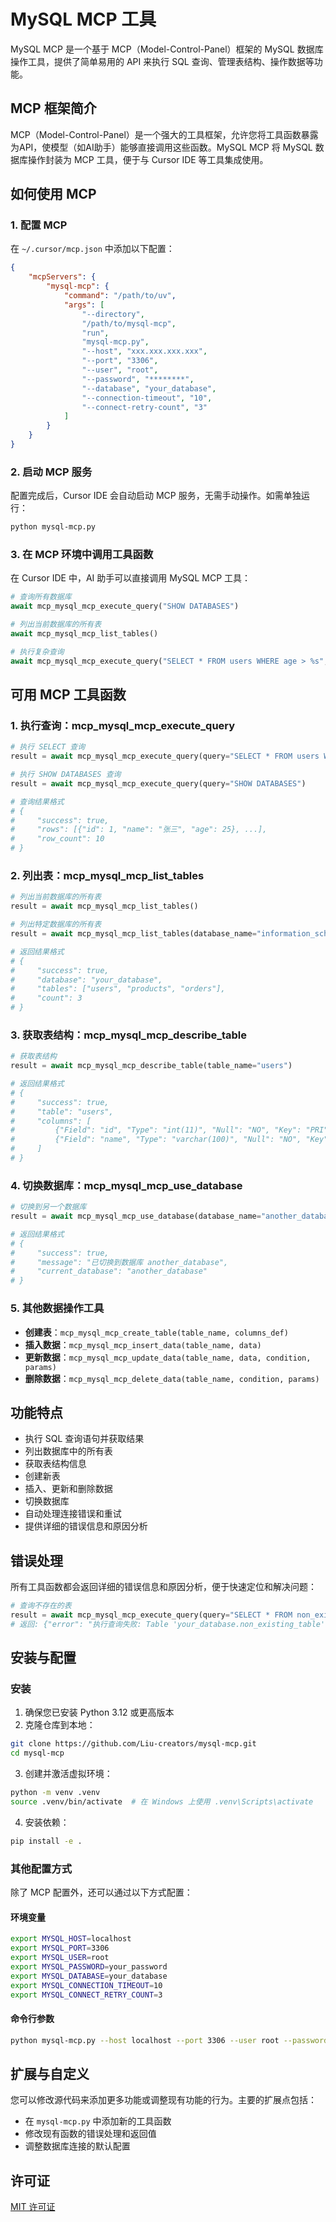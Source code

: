 # MySQL MCP 工具

MySQL MCP 是一个基于 MCP（Model-Control-Panel）框架的 MySQL 数据库操作工具，提供了简单易用的 API 来执行 SQL 查询、管理表结构、操作数据等功能。

## MCP 框架简介

MCP（Model-Control-Panel）是一个强大的工具框架，允许您将工具函数暴露为API，使模型（如AI助手）能够直接调用这些函数。MySQL MCP 将 MySQL 数据库操作封装为 MCP 工具，便于与 Cursor IDE 等工具集成使用。

## 如何使用 MCP

### 1. 配置 MCP

在 `~/.cursor/mcp.json` 中添加以下配置：

```json
{
    "mcpServers": {
        "mysql-mcp": {
            "command": "/path/to/uv",
            "args": [
                "--directory",
                "/path/to/mysql-mcp",
                "run",
                "mysql-mcp.py",
                "--host", "xxx.xxx.xxx.xxx",
                "--port", "3306",
                "--user", "root",
                "--password", "********",
                "--database", "your_database",
                "--connection-timeout", "10",
                "--connect-retry-count", "3"
            ]
        }
    }
}
```

### 2. 启动 MCP 服务

配置完成后，Cursor IDE 会自动启动 MCP 服务，无需手动操作。如需单独运行：

```bash
python mysql-mcp.py
```

### 3. 在 MCP 环境中调用工具函数

在 Cursor IDE 中，AI 助手可以直接调用 MySQL MCP 工具：

```python
# 查询所有数据库
await mcp_mysql_mcp_execute_query("SHOW DATABASES")

# 列出当前数据库的所有表
await mcp_mysql_mcp_list_tables()

# 执行复杂查询
await mcp_mysql_mcp_execute_query("SELECT * FROM users WHERE age > %s", [18])
```

## 可用 MCP 工具函数

### 1. 执行查询：mcp_mysql_mcp_execute_query

```python
# 执行 SELECT 查询
result = await mcp_mysql_mcp_execute_query(query="SELECT * FROM users WHERE age > %s", params=[18])

# 执行 SHOW DATABASES 查询
result = await mcp_mysql_mcp_execute_query(query="SHOW DATABASES")

# 查询结果格式
# {
#     "success": true,
#     "rows": [{"id": 1, "name": "张三", "age": 25}, ...],
#     "row_count": 10
# }
```

### 2. 列出表：mcp_mysql_mcp_list_tables

```python
# 列出当前数据库的所有表
result = await mcp_mysql_mcp_list_tables()

# 列出特定数据库的所有表
result = await mcp_mysql_mcp_list_tables(database_name="information_schema")

# 返回结果格式
# {
#     "success": true,
#     "database": "your_database",
#     "tables": ["users", "products", "orders"],
#     "count": 3
# }
```

### 3. 获取表结构：mcp_mysql_mcp_describe_table

```python
# 获取表结构
result = await mcp_mysql_mcp_describe_table(table_name="users")

# 返回结果格式
# {
#     "success": true,
#     "table": "users",
#     "columns": [
#         {"Field": "id", "Type": "int(11)", "Null": "NO", "Key": "PRI", "Default": null, "Extra": "auto_increment"},
#         {"Field": "name", "Type": "varchar(100)", "Null": "NO", "Key": "", "Default": null, "Extra": ""}
#     ]
# }
```

### 4. 切换数据库：mcp_mysql_mcp_use_database

```python
# 切换到另一个数据库
result = await mcp_mysql_mcp_use_database(database_name="another_database")

# 返回结果格式
# {
#     "success": true,
#     "message": "已切换到数据库 another_database",
#     "current_database": "another_database"
# }
```

### 5. 其他数据操作工具

- **创建表**：`mcp_mysql_mcp_create_table(table_name, columns_def)`
- **插入数据**：`mcp_mysql_mcp_insert_data(table_name, data)`
- **更新数据**：`mcp_mysql_mcp_update_data(table_name, data, condition, params)`
- **删除数据**：`mcp_mysql_mcp_delete_data(table_name, condition, params)`

## 功能特点

- 执行 SQL 查询语句并获取结果
- 列出数据库中的所有表
- 获取表结构信息
- 创建新表
- 插入、更新和删除数据
- 切换数据库
- 自动处理连接错误和重试
- 提供详细的错误信息和原因分析

## 错误处理

所有工具函数都会返回详细的错误信息和原因分析，便于快速定位和解决问题：

```python
# 查询不存在的表
result = await mcp_mysql_mcp_execute_query(query="SELECT * FROM non_existing_table")
# 返回: {"error": "执行查询失败: Table 'your_database.non_existing_table' doesn't exist\n原因：查询的表不存在", "query": "SELECT * FROM non_existing_table"}
```

## 安装与配置

### 安装

1. 确保您已安装 Python 3.12 或更高版本
2. 克隆仓库到本地：

```bash
git clone https://github.com/Liu-creators/mysql-mcp.git
cd mysql-mcp
```

3. 创建并激活虚拟环境：

```bash
python -m venv .venv
source .venv/bin/activate  # 在 Windows 上使用 .venv\Scripts\activate
```

4. 安装依赖：

```bash
pip install -e .
```

### 其他配置方式

除了 MCP 配置外，还可以通过以下方式配置：

#### 环境变量

```bash
export MYSQL_HOST=localhost
export MYSQL_PORT=3306
export MYSQL_USER=root
export MYSQL_PASSWORD=your_password
export MYSQL_DATABASE=your_database
export MYSQL_CONNECTION_TIMEOUT=10
export MYSQL_CONNECT_RETRY_COUNT=3
```

#### 命令行参数

```bash
python mysql-mcp.py --host localhost --port 3306 --user root --password your_password --database your_database
```

## 扩展与自定义

您可以修改源代码来添加更多功能或调整现有功能的行为。主要的扩展点包括：

- 在 `mysql-mcp.py` 中添加新的工具函数
- 修改现有函数的错误处理和返回值
- 调整数据库连接的默认配置

## 许可证

[MIT 许可证](LICENSE)
